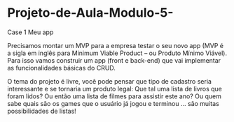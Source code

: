 # Projeto-de-Aula-Modulo-5-
Case 1 Meu app


Precisamos montar um MVP para a empresa testar o seu novo app (MVP é a
sigla em inglês para Minimum Viable Product – ou Produto Mínimo Viável).
Para isso vamos construir um app (front e back-end) que vai implementar as
funcionalidades básicas do CRUD.


O tema do projeto é livre, você pode pensar que tipo de cadastro seria
interessante e se tornaria um produto legal:
Que tal uma lista de livros que foram lidos? Ou então uma lista de filmes para
assistir este ano? Ou quem sabe quais são os games que o usuário já jogou e
terminou … são muitas possibilidades de listas!
